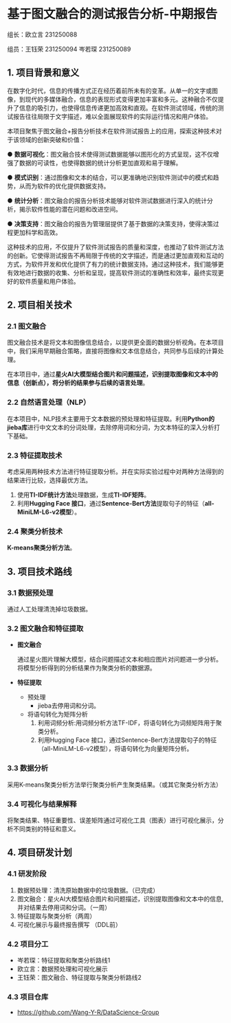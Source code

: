 #  基于图文融合的测试报告分析-中期报告

组长：欧立言 231250088

组员：王钰荣 231250094 岑若琛 231250089



##  **1. 项目背景和意义**

在数字化时代，信息的传播方式正在经历着前所未有的变革。从单一的文字或图像，到现代的多媒体融合，信息的表现形式变得更加丰富和多元。这种融合不仅提升了信息的吸引力，也使得信息传递更加高效和直观。在软件测试领域，传统的测试报告往往局限于文字描述，难以全面展现软件的实际运行情况和用户体验。

本项目聚焦于图文融合+报告分析技术在软件测试报告上的应用，探索这种技术对于该领域的创新突破和价值：

 ● **数据可视化**：图文融合技术使得测试数据能够以图形化的方式呈现，这不仅增强了数据的可读性，也使得数据的统计分析更加直观和易于理解。

● **模式识别**：通过图像和文本的结合，可以更准确地识别软件测试中的模式和趋势，从而为软件的优化提供数据支持。

● **统计分析**：图文融合的报告分析技术能够对软件测试数据进行深入的统计分析，揭示软件性能的潜在问题和改进空间。

● **决策支持**：图文融合的报告为管理层提供了基于数据的决策支持，使得决策过程更加科学和高效。

这种技术的应用，不仅提升了软件测试报告的质量和深度，也推动了软件测试方法的创新。它使得测试报告不再局限于传统的文字描述，而是通过更加直观和互动的方式，为软件开发和优化提供了有力的统计数据支持。通过这种技术，我们能够更有效地进行数据的收集、分析和呈现，提高软件测试的准确性和效率，最终实现更好的软件质量和用户体验。



##  **2. 项目相关技术**

###  **2.1 图文融合**

图文融合技术是将文本和图像信息结合，以提供更全面的数据分析视角。在本项目中，我们采用早期融合策略，直接将图像和文本信息结合，共同参与后续的计算处理。

在本项目中，通过**星火AI大模型结合图片和问题描述，识别提取图像和文本中的信息（创新点），将分析的结果参与后续的语言处理**。

###  2.2 自然语言处理（NLP）

在本项目中，NLP技术主要用于文本数据的预处理和特征提取。利用**Python的jieba库**进行中文文本的分词处理，去除停用词和分词，为文本特征的深入分析打下基础。

###  2.3 特征提取技术

考虑采用两种技术方法进行特征提取分析。并在实际实验过程中对两种方法得到的结果进行比较，选择最优方法。

1. 使用**TI-IDF统计方法**处理数据，生成**TI-IDF矩阵**。
2. 利用**Hugging Face 接口**，通过**Sentence-Bert方法**提取句子的特征（**all-MiniLM-L6-v2模型**）。

### 2.4 聚类分析技术

**K-means聚类分析方法**。



##  3. 项目技术路线

###  3.1 数据预处理

通过人工处理清洗掉垃圾数据。

###  **3.2 图文融合和特征提取**

- **图文融合**

  通过星火图片理解大模型，结合问题描述文本和相应图片对问题进一步分析。将模型分析得到的分析结果作为聚类分析的数据源。

- **特征提取**

  - 预处理
    - jieba去停用词和分词。
  - 将语句转化为矩阵分析
    1. 利用词频分析:用词频分析方法TF-IDF，将语句转化为词频矩阵用于聚类分析。
    2. 利用Hugging Face 接口，通过Sentence-Bert方法提取句子的特征（all-MiniLM-L6-v2模型），将语句转化为向量矩阵分析。

###  3.3 数据分析

采用K-means聚类分析方法举行聚类分析产生聚类结果。（或其它聚类分析方法）

###  **3.4 可视化与结果解释**

将聚类结果、特征重要性、误差矩阵通过可视化工具（图表）进行可视化展示，分析不同类别的特征和意义。



##  4. 项目研发计划

### 4.1 研发阶段

1. 数据预处理：清洗原始数据中的垃圾数据。（已完成）
2. 图文融合：星火AI大模型结合图片和问题描述，识别提取图像和文本中的信息,并对结果去停用词和分词。（一周）
3. 特征提取与聚类分析（两周）
4. 可视化展示与最终报告撰写 （DDL前）

### 4.2 项目分工

- 岑若琛：特征提取和聚类分析路线1
- 欧立言：数据预处理和可视化展示
- 王钰荣：图文融合、特征提取与聚类分析路线2

### 4.3 项目仓库

- https://github.com/Wang-Y-R/DataScience-Group